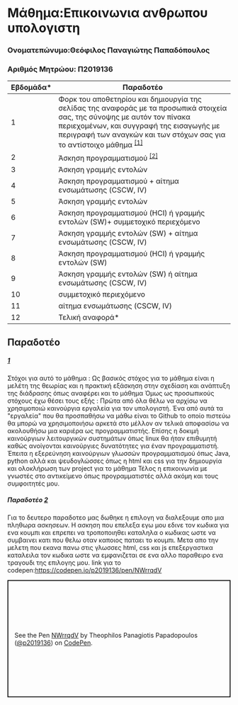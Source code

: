 # Μάθημα:Επικοινωνια ανθρωπου υπολογιστη


### Ονοματεπώνυμο:Θεόφιλος Παναγιώτης Παπαδόπουλος
### Αριθμός Μητρώου: Π2019136


| Εβδομάδα* | Παραδοτέο |
| --- | --- |
| 1 | Φορκ του αποθετηρίου και δημιουργία της σελίδας της αναφοράς με τα προσωπικά στοιχεία σας, της σύνοψης με αυτόν τον πίνακα περιεχομένων, και συγγραφή της εισαγωγής με περιγραφή των αναγκών και των στόχων σας για το αντίστοιχο μάθημα <sup><a href="#1">[1]</a></sup> |
| 2 | Άσκηση προγραμματισμού <sup><a href="#2">[2]</a></sup> |
| 3 | Άσκηση γραμμής εντολών |
| 4 | Άσκηση προγραμματισμού + αίτημα ενσωμάτωσης (CSCW, IV) |
| 5 | Άσκηση γραμμής εντολών |
| 6 | Άσκηση προγραμματισμού (HCI) ή γραμμής εντολών (SW)+ συμμετοχικό περιεχόμενο |
| 7 | Άσκηση γραμμής εντολών (SW) + αίτημα ενσωμάτωσης (CSCW, IV) |
| 8 | Άσκηση προγραμματισμού (HCI) ή γραμμής εντολών (SW) |
| 9 | Άσκηση γραμμής εντολών (SW) ή αίτημα ενσωμάτωσης (CSCW, IV) |
| 10 | συμμετοχικό περιεχόμενο |
| 11 | αίτημα ενσωμάτωσης (CSCW, IV) |
| 12 | Τελική αναφορά* |

## Παραδοτέο 
##### [1](#1)
Στόχοι για αυτό το μάθημα : Ως βασικός στόχος για το μάθημα είναι η μελέτη της θεωρίας και η πρακτική εξάσκηση στην σχεδίαση και ανάπτυξη της διάδρασης όπως αναφέρει και το μάθημα Όμως ως προσωπικούς στόχους έχω θέσει τους εξής : Πρώτα από όλα θέλω να αρχίσω να χρησιμοποιώ καινούργια εργαλεία για τον υπολογιστή. Ένα από αυτά τα "εργαλεία" που θα προσπαθήσω να μάθω είναι το Github το οποίο πιστεύω θα μπορώ να χρησιμοποιήσω αρκετά στο μέλλον αν τελικά αποφασίσω να ακολουθήσω μια καριέρα ως προγραμματιστής. Επίσης η δοκιμή καινούργιων λειτουργικών συστημάτων όπως linux θα ήταν επιθυμητή καθώς ανοίγονται καινούργιες δυνατότητες για έναν προγραμματιστή. Έπειτα η εξερεύνηση καινούργιων γλωσσών προγραμματισμού όπως Java, python αλλά και ψευδογλώσσες όπως η html και css για την δημιουργία και ολοκλήρωση των project για το μάθημα Τέλος η επικοινωνία με γνωστές στο αντικείμενο όπως προγραμματιστές αλλά ακόμη και τους συμφοιτητές μου.

##### Παραδοτέο [2](#2)

Για το δευτερο παραδοτεο μας δωθηκε η επιλογη να διαλεξουμε απο μια πληθωρα ασκησεων. Η ασκηση που επελεξα εγω μου εδινε τον κωδικα για ενα κουμπι και επρεπει να τροποποιηθει καταληλα ο κωδικας ωστε να συμβαινει κατι που θελω οταν καποιος παταει το κουμπι. Μετα απο την μελετη που εκανα πανω στις γλωσσες html, css και js επεξεργαστικα καταλειλα τον κωδικα ωστε να εμφανιζεται σε ενα αλλο παραθειρο ενα τραγουδι της επιλογης μου.
link για το codepen:https://codepen.io/p2019136/pen/NWrrqdV

<p class="codepen" data-height="265" data-theme-id="dark" data-default-tab="js,result" data-user="p2019136" data-slug-hash="NWrrqdV" data-preview="true" style="height: 265px; box-sizing: border-box; display: flex; align-items: center; justify-content: center; border: 2px solid; margin: 1em 0; padding: 1em;" data-pen-title="NWrrqdV">
  <span>See the Pen <a href="https://codepen.io/p2019136/pen/NWrrqdV">
  NWrrqdV</a> by Theophilos Panagiotis Papadopoulos (<a href="https://codepen.io/p2019136">@p2019136</a>)
  on <a href="https://codepen.io">CodePen</a>.</span>
</p>
<script async src="https://static.codepen.io/assets/embed/ei.js"></script>
